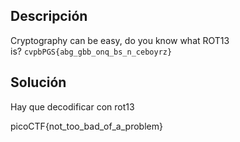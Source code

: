 

## Descripción
Cryptography can be easy, do you know what ROT13 is? `cvpbPGS{abg_gbb_onq_bs_n_ceboyrz}`

## Solución
Hay que decodificar con rot13

picoCTF{not_too_bad_of_a_problem}